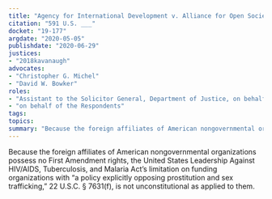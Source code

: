 ```yaml
---
title: "Agency for International Development v. Alliance for Open Society"
citation: "591 U.S. ___"
docket: "19-177"
argdate: "2020-05-05"
publishdate: "2020-06-29"
justices:
- "2018kavanaugh"
advocates:
- "Christopher G. Michel"
- "David W. Bowker"
roles:
- "Assistant to the Solicitor General, Department of Justice, on behalf of the Petitioners"
- "on behalf of the Respondents"
tags:
topics:
summary: "Because the foreign affiliates of American nongovernmental organizations possess no First Amendment rights, the United States Leadership Against HIV/AIDS, Tuberculosis, and Malaria Act’s limitation on funding organizations with “a policy explicitly opposing prostitution and sex trafficking,” 22 U.S.C. § 7631(f), is not unconstitutional as applied to them."
---
```

Because the foreign affiliates of American nongovernmental organizations possess no First Amendment rights, the United States Leadership Against HIV/AIDS, Tuberculosis, and Malaria Act’s limitation on funding organizations with “a policy explicitly opposing prostitution and sex trafficking,” 22 U.S.C. § 7631(f), is not unconstitutional as applied to them.